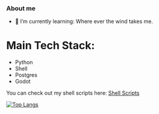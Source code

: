 ### About me

- 🌱 I’m currently learning: Where ever the wind takes me.

# Main Tech Stack:

- Python
- Shell
- Postgres
- Godot


You can check out my shell scripts here: [Shell Scripts](https://github.com/EclecticOwl/shell-scripts)


[![Top Langs](https://github-readme-stats.vercel.app/api/top-langs/?username=eclecticowl&theme=dark&layout=compact&langs_count=6)](https://github.com/anuraghazra/github-readme-stats)

<!--
**EclecticOwl/EclecticOwl** is a ✨ _special_ ✨ repository because its `README.md` (this file) appears on your GitHub profile.

Here are some ideas to get you started:

- 🔭 I’m currently working on ...
- 🌱 I’m currently learning ...
- 👯 I’m looking to collaborate on ...
- 🤔 I’m looking for help with ...
- 💬 Ask me about ...
- 📫 How to reach me: ...
- 😄 Pronouns: ...
- ⚡ Fun fact: ...
-->
